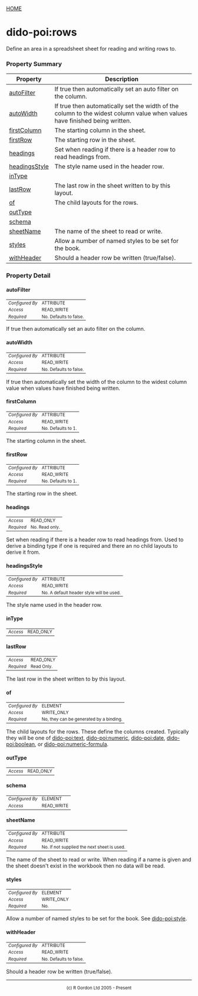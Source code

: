 [HOME](../../../README.md)
# dido-poi:rows

Define an area in a spreadsheet sheet for reading
and writing rows to.

### Property Summary

| Property | Description |
| -------- | ----------- |
| [autoFilter](#propertyautoFilter) | If true then automatically set an auto filter on the column. | 
| [autoWidth](#propertyautoWidth) | If true then automatically set the width of the column to the widest column value when values have finished being written. | 
| [firstColumn](#propertyfirstColumn) | The starting column in the sheet. | 
| [firstRow](#propertyfirstRow) | The starting row in the sheet. | 
| [headings](#propertyheadings) | Set when reading if there is a header row to read headings from. | 
| [headingsStyle](#propertyheadingsStyle) | The style name used in the header row. | 
| [inType](#propertyinType) |  | 
| [lastRow](#propertylastRow) | The last row in the sheet written to by this layout. | 
| [of](#propertyof) | The child layouts for the rows. | 
| [outType](#propertyoutType) |  | 
| [schema](#propertyschema) |  | 
| [sheetName](#propertysheetName) | The name of the sheet to read or write. | 
| [styles](#propertystyles) | Allow a number of named styles to be set for the book. | 
| [withHeader](#propertywithHeader) | Should a header row be written (true/false). | 


### Property Detail
#### autoFilter <a name="propertyautoFilter"></a>

<table style='font-size:smaller'>
      <tr><td><i>Configured By</i></td><td>ATTRIBUTE</td></tr>
      <tr><td><i>Access</i></td><td>READ_WRITE</td></tr>
      <tr><td><i>Required</i></td><td>No. Defaults to false.</td></tr>
</table>

If true then automatically set an auto filter on
the column.

#### autoWidth <a name="propertyautoWidth"></a>

<table style='font-size:smaller'>
      <tr><td><i>Configured By</i></td><td>ATTRIBUTE</td></tr>
      <tr><td><i>Access</i></td><td>READ_WRITE</td></tr>
      <tr><td><i>Required</i></td><td>No. Defaults to false.</td></tr>
</table>

If true then automatically set the width of the column to the
widest column value when values have finished being written.

#### firstColumn <a name="propertyfirstColumn"></a>

<table style='font-size:smaller'>
      <tr><td><i>Configured By</i></td><td>ATTRIBUTE</td></tr>
      <tr><td><i>Access</i></td><td>READ_WRITE</td></tr>
      <tr><td><i>Required</i></td><td>No. Defaults to 1.</td></tr>
</table>

The starting column in the sheet.

#### firstRow <a name="propertyfirstRow"></a>

<table style='font-size:smaller'>
      <tr><td><i>Configured By</i></td><td>ATTRIBUTE</td></tr>
      <tr><td><i>Access</i></td><td>READ_WRITE</td></tr>
      <tr><td><i>Required</i></td><td>No. Defaults to 1.</td></tr>
</table>

The starting row in the sheet.

#### headings <a name="propertyheadings"></a>

<table style='font-size:smaller'>
      <tr><td><i>Access</i></td><td>READ_ONLY</td></tr>
      <tr><td><i>Required</i></td><td>No. Read only.</td></tr>
</table>

Set when reading if there is a header row to
read headings from. Used to derive a binding type if one is required
and there an no child layouts to derive it from.

#### headingsStyle <a name="propertyheadingsStyle"></a>

<table style='font-size:smaller'>
      <tr><td><i>Configured By</i></td><td>ATTRIBUTE</td></tr>
      <tr><td><i>Access</i></td><td>READ_WRITE</td></tr>
      <tr><td><i>Required</i></td><td>No. A default header style will be used.</td></tr>
</table>

The style name used in the header row.

#### inType <a name="propertyinType"></a>

<table style='font-size:smaller'>
      <tr><td><i>Access</i></td><td>READ_ONLY</td></tr>
</table>



#### lastRow <a name="propertylastRow"></a>

<table style='font-size:smaller'>
      <tr><td><i>Access</i></td><td>READ_ONLY</td></tr>
      <tr><td><i>Required</i></td><td>Read Only.</td></tr>
</table>

The last row in the sheet written to by this
layout.

#### of <a name="propertyof"></a>

<table style='font-size:smaller'>
      <tr><td><i>Configured By</i></td><td>ELEMENT</td></tr>
      <tr><td><i>Access</i></td><td>WRITE_ONLY</td></tr>
      <tr><td><i>Required</i></td><td>No, they can be generated by a binding.</td></tr>
</table>

The child layouts for the rows. These define
the columns created. Typically they will be one of [dido-poi:text](../../../dido/poi/layouts/TextCell.md),
[dido-poi:numeric](../../../dido/poi/layouts/NumericCell.md), [dido-poi:date](../../../dido/poi/layouts/DateCell.md), [dido-poi:boolean](../../../dido/poi/layouts/BooleanCell.md),
or [dido-poi:numeric-formula](../../../dido/poi/layouts/NumericFormulaCell.md).

#### outType <a name="propertyoutType"></a>

<table style='font-size:smaller'>
      <tr><td><i>Access</i></td><td>READ_ONLY</td></tr>
</table>



#### schema <a name="propertyschema"></a>

<table style='font-size:smaller'>
      <tr><td><i>Configured By</i></td><td>ELEMENT</td></tr>
      <tr><td><i>Access</i></td><td>READ_WRITE</td></tr>
</table>



#### sheetName <a name="propertysheetName"></a>

<table style='font-size:smaller'>
      <tr><td><i>Configured By</i></td><td>ATTRIBUTE</td></tr>
      <tr><td><i>Access</i></td><td>READ_WRITE</td></tr>
      <tr><td><i>Required</i></td><td>No. If not supplied the next sheet is used.</td></tr>
</table>

The name of the sheet to read or write. When
reading if a name is given and the sheet doesn't exist in the
workbook then no data will be read.

#### styles <a name="propertystyles"></a>

<table style='font-size:smaller'>
      <tr><td><i>Configured By</i></td><td>ELEMENT</td></tr>
      <tr><td><i>Access</i></td><td>WRITE_ONLY</td></tr>
      <tr><td><i>Required</i></td><td>No.</td></tr>
</table>

Allow a number of named styles to be set for
the book. See [dido-poi:style](../../../dido/poi/style/StyleBean.md).

#### withHeader <a name="propertywithHeader"></a>

<table style='font-size:smaller'>
      <tr><td><i>Configured By</i></td><td>ATTRIBUTE</td></tr>
      <tr><td><i>Access</i></td><td>READ_WRITE</td></tr>
      <tr><td><i>Required</i></td><td>No. Defaults to false.</td></tr>
</table>

Should a header row be written (true/false).


-----------------------

<div style='font-size: smaller; text-align: center;'>(c) R Gordon Ltd 2005 - Present</div>
